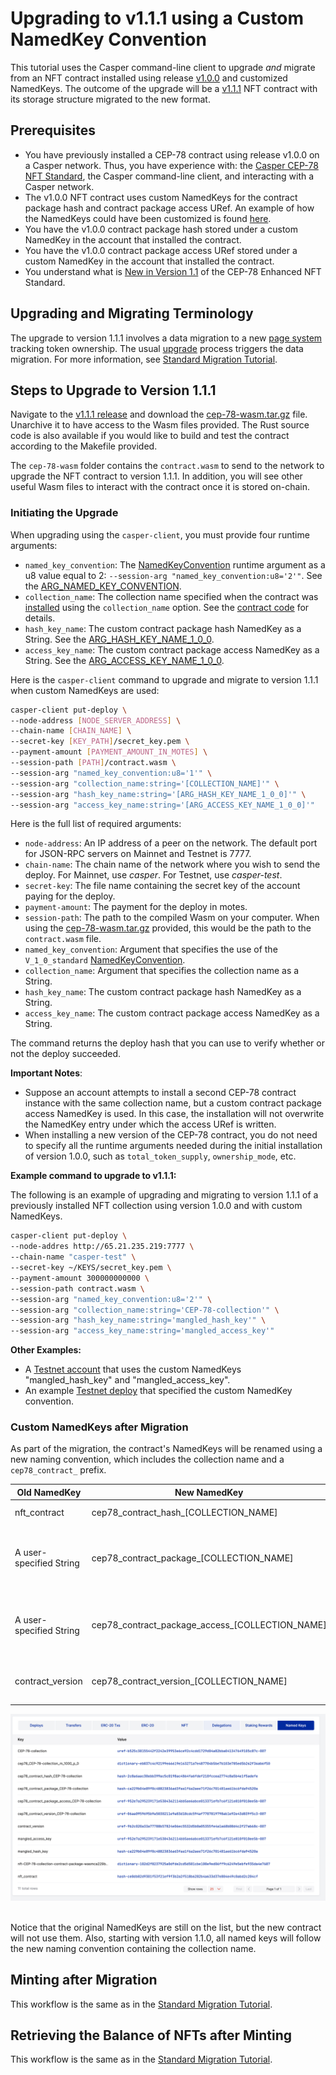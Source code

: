 # Upgrading to v1.1.1 using a Custom NamedKey Convention

This tutorial uses the Casper command-line client to upgrade *and* migrate from an NFT contract installed using release [v1.0.0](https://github.com/casper-ecosystem/cep-78-enhanced-nft/releases/tag/v1.0.0) and customized NamedKeys. The outcome of the upgrade will be a [v1.1.1](https://github.com/casper-ecosystem/cep-78-enhanced-nft/releases/tag/v1.1.1) NFT contract with its storage structure migrated to the new format.

## Prerequisites

- You have previously installed a CEP-78 contract using release v1.0.0 on a Casper network. Thus, you have experience with: the [Casper CEP-78 NFT Standard](https://github.com/casper-ecosystem/cep-78-enhanced-nft/), the Casper command-line client, and interacting with a Casper network.
- The v1.0.0 NFT contract uses custom NamedKeys for the contract package hash and contract package access URef. An example of how the NamedKeys could have been customized is found [here](https://github.com/casper-ecosystem/cep-78-enhanced-nft/blob/dev/test-contracts/mangle_named_keys/src/main.rs).
- You have the v1.0.0 contract package hash stored under a custom NamedKey in the account that installed the contract.
- You have the v1.0.0 contract package access URef stored under a custom NamedKey in the account that installed the contract.
- You understand what is [New in Version 1.1](https://github.com/casper-ecosystem/cep-78-enhanced-nft/#new-in-version-11) of the CEP-78 Enhanced NFT Standard.

## Upgrading and Migrating Terminology

The upgrade to version 1.1.1 involves a data migration to a new [page system](https://github.com/casper-ecosystem/cep-78-enhanced-nft#the-cep-78-page-system) tracking token ownership. The usual [upgrade](https://docs.casperlabs.io/dapp-dev-guide/writing-contracts/upgrading-contracts/) process triggers the data migration. For more information, see [Standard Migration Tutorial](standard-migration-tutorial.md#upgrading-and-migrating-terminology).

## Steps to Upgrade to Version 1.1.1

Navigate to the [v1.1.1 release](https://github.com/casper-ecosystem/cep-78-enhanced-nft/releases/tag/v1.1.1) and download the [cep-78-wasm.tar.gz](https://github.com/casper-ecosystem/cep-78-enhanced-nft/releases/download/v1.1.1/cep-78-wasm.tar.gz) file. Unarchive it to have access to the Wasm files provided. The Rust source code is also available if you would like to build and test the contract according to the Makefile provided. 

The `cep-78-wasm` folder contains the `contract.wasm` to send to the network to upgrade the NFT contract to version 1.1.1. In addition, you will see other useful Wasm files to interact with the contract once it is stored on-chain.

### Initiating the Upgrade

When upgrading using the `casper-client`, you must provide four runtime arguments:

- `named_key_convention`: The [NamedKeyConvention](https://github.com/casper-ecosystem/cep-78-enhanced-nft#namedkeyconventionmode) runtime argument as a u8 value equal to 2: `--session-arg "named_key_convention:u8='2'"`. See the [ARG_NAMED_KEY_CONVENTION](https://github.com/casper-ecosystem/cep-78-enhanced-nft/blob/408db77c3b9ca22752c7f877ea99a01dfca03a7b/contract/src/main.rs#L1991).
- `collection_name`: The collection name specified when the contract was [installed](https://github.com/casper-ecosystem/cep-78-enhanced-nft#installing-the-contract) using the `collection_name` option. See the [contract code](https://github.com/casper-ecosystem/cep-78-enhanced-nft/blob/408db77c3b9ca22752c7f877ea99a01dfca03a7b/contract/src/main.rs#L93) for details. 
- `hash_key_name`: The custom contract package hash NamedKey as a String. See the [ARG_HASH_KEY_NAME_1_0_0](https://github.com/casper-ecosystem/cep-78-enhanced-nft/blob/408db77c3b9ca22752c7f877ea99a01dfca03a7b/contract/src/main.rs#L2006).
- `access_key_name`: The custom contract package access NamedKey as a String. See the [ARG_ACCESS_KEY_NAME_1_0_0](https://github.com/casper-ecosystem/cep-78-enhanced-nft/blob/408db77c3b9ca22752c7f877ea99a01dfca03a7b/contract/src/main.rs#L2005).

Here is the `casper-client` command to upgrade and migrate to version 1.1.1 when custom NamedKeys are used:

```bash
casper-client put-deploy \
--node-address [NODE_SERVER_ADDRESS] \
--chain-name [CHAIN_NAME] \
--secret-key [KEY_PATH]/secret_key.pem \
--payment-amount [PAYMENT_AMOUNT_IN_MOTES] \
--session-path [PATH]/contract.wasm \
--session-arg "named_key_convention:u8='1'" \
--session-arg "collection_name:string='[COLLECTION_NAME]'" \
--session-arg "hash_key_name:string='[ARG_HASH_KEY_NAME_1_0_0]'" \
--session-arg "access_key_name:string='[ARG_ACCESS_KEY_NAME_1_0_0]'" 
```

Here is the full list of required arguments:
- `node-address`: An IP address of a peer on the network. The default port for JSON-RPC servers on Mainnet and Testnet is 7777.
- `chain-name`: The chain name of the network where you wish to send the deploy. For Mainnet, use *casper*. For Testnet, use *casper-test*.
- `secret-key`: The file name containing the secret key of the account paying for the deploy.
- `payment-amount`: The payment for the deploy in motes.
- `session-path`: The path to the compiled Wasm on your computer. When using the [cep-78-wasm.tar.gz](https://github.com/casper-ecosystem/cep-78-enhanced-nft/releases/download/v1.1.1/cep-78-wasm.tar.gz) provided, this would be the path to the `contract.wasm` file.
- `named_key_convention`: Argument that specifies the use of the `V_1_0_standard` [NamedKeyConvention](../README.md#namedkeyconventionmode).
- `collection_name`: Argument that specifies the collection name as a String.
- `hash_key_name`: The custom contract package hash NamedKey as a String.
- `access_key_name`: The custom contract package access NamedKey as a String.

The command returns the deploy hash that you can use to verify whether or not the deploy succeeded.

**Important Notes**: 

- Suppose an account attempts to install a second CEP-78 contract instance with the same collection name, but a custom contract package access NamedKey is used. In this case, the installation will not overwrite the NamedKey entry under which the access URef is written.
- When installing a new version of the CEP-78 contract, you do not need to specify all the runtime arguments needed during the initial installation of version 1.0.0, such as `total_token_supply`, `ownership_mode`, etc. 

**Example command to upgrade to v1.1.1:**

The following is an example of upgrading and migrating to version 1.1.1 of a previously installed NFT collection using version 1.0.0 and with custom NamedKeys.

```bash
casper-client put-deploy \
--node-addres http://65.21.235.219:7777 \
--chain-name "casper-test" \
--secret-key ~/KEYS/secret_key.pem \
--payment-amount 300000000000 \
--session-path contract.wasm \
--session-arg "named_key_convention:u8='2'" \
--session-arg "collection_name:string='CEP-78-collection'" \
--session-arg "hash_key_name:string='mangled_hash_key'" \
--session-arg "access_key_name:string='mangled_access_key'"
```

**Other Examples:**

- A [Testnet account](https://testnet.cspr.live/account/013060d19fa5d5e471c2bbe88f35871454d2e162c444100eaca34671339c78ced4) that uses the custom NamedKeys "mangled_hash_key" and "mangled_access_key".
- An example [Testnet deploy](https://testnet.cspr.live/deploy/59a785471600e183718b790fb19b3dec7242fde105928b9f90f01347b3c65f46) that specified the custom NamedKey convention.

### Custom NamedKeys after Migration

As part of the migration, the contract's NamedKeys will be renamed using a new naming convention, which includes the collection name and a `cep78_contract_` prefix.

| Old NamedKey| New NamedKey | Explanation |
|-------------|--------------|-------------|
| nft_contract | cep78_contract_hash_[COLLECTION_NAME] | The hash identifying the NFT contract |
| A user-specified String | cep78_contract_package_[COLLECTION_NAME] | The hash identifying the contract package containing the NFT contract. In this example, it is "mangled_hash_key" | 
| A user-specified String | cep78_contract_package_access_[COLLECTION_NAME] | The URef used as an access token or reference to the contract package. In this example, it is "mangled_access_key" | 
| contract_version | cep78_contract_version_[COLLECTION_NAME] | The value tracking the latest contract version in the contract package | 

![Account Custom Named Keys](../assets/custom-namedkeys-post-migration.png)  

Notice that the original NamedKeys are still on the list, but the new contract will not use them. Also, starting with version 1.1.0, all named keys will follow the new naming convention containing the collection name. 

## Minting after Migration

This workflow is the same as in the [Standard Migration Tutorial](standard-migration-tutorial#minting-after-migration).


## Retrieving the Balance of NFTs after Minting

This workflow is the same as in the [Standard Migration Tutorial](standard-migration-tutorial#retrieving-the-balance-of-nfts-after-minting).